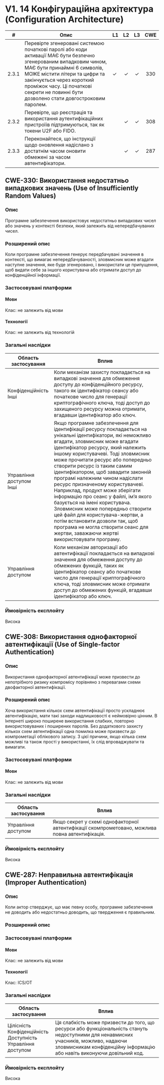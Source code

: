 # V1. 14 Конфігураційна архітектура (Configuration Architecture)

| #      | Опис                                                                                                                                                                                                                                                                                        | L1  | L2  | L3  | CWE  | 
|--------|---------------------------------------------------------------------------------------------------------------------------------------------------------------------------------------------------------------------------------------------------------------------------------------------|-----|:---:|:---:|:----:|
| 2.3.1 | Перевірте згенеровані системою початкові паролі або коди активації МАЄ бути безпечно згенерованим випадковим чином, МАЄ бути принаймні 6 символів, МОЖЕ містити літери та цифри та закінчується через короткий проміжок часу. Ці початкові секрети не повинні бути дозволено стати довгостроковим паролем.|  ✓  |  ✓  |  ✓  | 330 |
| 2.3.2 | Перевірте, що реєстрація та використання аутентифікаційних пристроїів підтримуються, так як токени U2F або FIDO.|    |  ✓  |  ✓  | 308 |
| 2.3.3 | Переконайтеся, що інструкції щодо оновлення надіслано з достатнім часом оновити обмежені за часом автентифікатори.|    |  ✓  |  ✓  | 287 |

## CWE-330: Використання недостатньо випадкових значень (Use of Insufficiently Random Values)

### Опис

Програмне забезпечення використовує недостатньо випадкових чисел або значень у контексті безпеки, який залежить від непередбачуваних чисел.

### Розширений опис

Коли програмне забезпечення генерує передбачувані значення в контексті, що вимагає непередбачуваності, зловмисник може вгадати наступне значення, яке буде згенеровано, і використати це припущення, щоб видати себе за іншого користувача або отримати доступ до конфіденційної інформації.

### Застосовувані платформи

#### Мови

Клас: не залежить від мови

#### Технології

Клас: не залежить від технологій

### Загальні наслідки

| Область застосування             | Вплив                                                                                                                    |
|----------------------------------|--------------------------------------------------------------------------------------------------------------------------|
| Конфіденційність <br/>Інші | Коли механізм захисту покладається на випадкові значення для обмеження доступу до конфіденційного ресурсу, такого як ідентифікатор сеансу або початкове число для генерації криптографічного ключа, тоді доступ до захищеного ресурсу можна отримати, вгадавши ідентифікатор або ключ. |
| Управління доступом <br/>Інші | Якщо програмне забезпечення для ідентифікації ресурсу покладається на унікальні ідентифікатори, які неможливо вгадати, зловмисник може вгадати ідентифікатор ресурсу, який належить іншому користувачеві. Тоді зловмисник може прочитати ресурс або попередньо створити ресурс із таким самим ідентифікатором, щоб завадити законній програмі належним чином надіслати ресурс призначеному користувачеві. Наприклад, продукт може зберігати інформацію про сеанс у файлі, ім’я якого базується на імені користувача. Зловмисник може попередньо створити цей файл для користувача-жертви, а потім встановити дозволи так, щоб програма не могла створити сеанс для жертви, заважаючи жертві використовувати програму. |
| Управління доступом | Коли механізм авторизації або автентифікації покладається на випадкові значення для обмеження доступу до обмежених функцій, таких як ідентифікатор сеансу або початкове число для генерації криптографічного ключа, тоді зловмисник може отримати доступ до обмежених функцій, вгадавши ідентифікатор або ключ. |

### Ймовірність експлойту

Висока

## CWE-308: Використання однофакторної автентифікації (Use of Single-factor Authentication)

### Опис

Використання однофакторної автентифікації може призвести до непотрібного ризику компромісу порівняно з перевагами схеми двофакторної автентифікації.

### Розширений опис

Хоча використання кількох схем автентифікації просто ускладнює автентифікацію, мати такі заходи надлишковості є неймовірно цінним. В Інтернеті широко поширене використання слабких, повторно використовуваних і поширених паролів. Без додаткового захисту кількох схем автентифікації одна помилка може призвести до компрометації облікового запису. З цієї причини, якщо кілька схем можливі та також прості у використанні, їх слід впроваджувати та вимагати.

### Застосовувані платформи

#### Мови

Клас: не залежить від мови

### Загальні наслідки

| Область застосування             | Вплив                                                                                                                    |
|----------------------------------|--------------------------------------------------------------------------------------------------------------------------|
| Управління доступом | Якщо секрет у схемі однофакторної автентифікації скомпрометовано, можлива повна автентифікація. |

### Ймовірність експлойту

Висока

## CWE-287: Неправильна автентифікація (Improper Authentication)

### Опис

Коли актор стверджує, що має певну особу, програмне забезпечення не доводить або недостатньо доводить, що твердження є правильним.

### Розширений опис

### Застосовувані платформи

#### Мови

Клас: не залежить від мови

#### Технології

Клас: ICS/OT

### Загальні наслідки

| Область застосування             | Вплив                                                                                                                    |
|----------------------------------|--------------------------------------------------------------------------------------------------------------------------|
| Цілісність <br/>Конфіденційність<br/> Доступність <br/>Управління доступом | Ця слабкість може призвести до того, що ресурси або функціональність стануть недоступними для ненавмисних учасників, можливо, надаючи зловмисникам конфіденційну інформацію або навіть виконуючи довільний код. |

### Ймовірність експлойту

Висока
